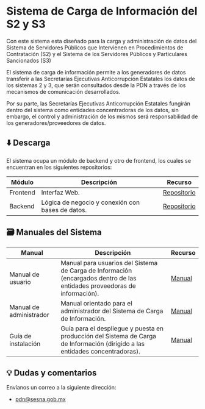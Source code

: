 # Sistema de Carga de Información del S2 y S3
Con este sistema esta diseñado para la carga y administración de datos del Sistema de Servidores Públicos que Intervienen en Procedimientos de Contratación (S2) y el Sistema de los Servidores Públicos y Particulares Sancionados (S3)

El sistema de carga de información  permite a los generadores de datos transferir a las Secretarías Ejecutivas Anticorrupción Estatales los datos de los sistemas 2 y 3, que serán consultados desde la PDN a través de los mecanismos de comunicación desarrollados.

Por su parte, las Secretarías Ejecutivas Anticorrupción Estatales fungirán dentro del sistema como entidades concentradoras de los datos, sin embargo, el control y administración de los mismos será responsabilidad de los generadores/proveedores de datos.

## ⬇️ Descarga
El sistema ocupa un módulo de backend y otro de frontend, los cuales se
encuentran en los siguientes repositorios:

| Módulo   | Descripción | Recurso  |
| -------- | ----------- | -------- |
| Frontend | Interfaz Web. | [Repositorio](https://github.com/PDNMX/piloto_sistema_frontend.git)|
| Backend  | Lógica de negocio y conexión con bases de datos. | [Repositorio](https://github.com/PDNMX/piloto_sistema_backend.git)|


## 🗃️ Manuales del Sistema 
| Manual            | Descripción | Recurso |
| ----------------- | ----------- | --------|
| Manual de usuario | Manual para usuarios del Sistema de Carga de Información (encargados dentro de las entidades proveedoras de información). | [Manual](manuales/manual_usuario.pdf)|
| Manual de administrador | Manual orientado para el administrador del Sistema de Carga de Información. | [Manual](manuales/manual_administrador.pdf)|
| Guía de instalación | Guía para el despliegue y puesta en producción del Sistema de Carga de Información (dirigido a las entidades concentradoras). | [Manual](manuales/guía_instalacion.pdf)|


## 	💡️ Dudas y comentarios 
Envíanos un correo a la siguiente dirección:
- [pdn@sesna.gob.mx](mailto:pdn@sesna.gob.mx)
 
 